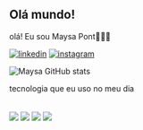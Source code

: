 ## Olá mundo!

olá! Eu sou Maysa Pont🙋🏻‍♀️


[![linkedin](https://img.shields.io/badge/LinkedIn-0077B5?style=for-the-badge&logo=linkedin&logoColor=white)](https://www.linkedin.com/in/maysa-pont-1939442a6/)
[![instagram](https://img.shields.io/badge/Instagram-E4405F?style=for-the-badge&logo=instagram&logoColor=white)](https://www.instagram.com/pont.maysa/)

![Maysa GitHub stats](https://github-readme-stats.vercel.app/api?username=maysapont&show_icons=true&theme=dracula)

tecnologia que eu uso no meu dia 

<div style= "display: inline_black"><br/>
 <img align="center" alt"html5" src="https://img.shields.io/badge/HTML5-E34F26?style=for-the-badge&logo=html5&logoColor=white"/>
 <img align="center" alt"html5" src="https://img.shields.io/badge/CSS3-1572B6?style=for-the-badge&logo=css3&logoColor=white"/>
 <img align="center" alt"html5" src="https://img.shields.io/badge/JavaScript-F7DF1E?style=for-the-badge&logo=javascript&logoColor=black"/>
<img align="center" alt"html5" src="https://img.shields.io/badge/Python-14354C?style=for-the-badge&logo=python&logoColor=white"/>
</div>

